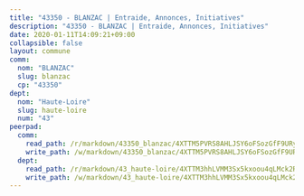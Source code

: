 ```yaml
---
title: "43350 - BLANZAC | Entraide, Annonces, Initiatives"
description: "43350 - BLANZAC | Entraide, Annonces, Initiatives"
date: 2020-01-11T14:09:21+09:00
collapsible: false
layout: commune
comm:
  nom: "BLANZAC"
  slug: blanzac
  cp: "43350"
dept:
  nom: "Haute-Loire"
  slug: haute-loire
  num: "43"
peerpad:
  comm:
    read_path: /r/markdown/43350_blanzac/4XTTM5PVRS8AHLJSY6oFSozGfF9URyKuQxYx6LMjDYZEb7Skp
    write_path: /w/markdown/43350_blanzac/4XTTM5PVRS8AHLJSY6oFSozGfF9URyKuQxYx6LMjDYZEb7Skp-K3TgUvc5T1ME38fv8PUu4T3wh3fKAcLoTPNfSHcmUAwgnAPnGZeTFAasE34Sj2QfMu2cm1fEAikvfEhXpjrxfuM95Q8aw3aMLTdbxvKFatpGXJZSg6Ydsdr2B4VVLmyzPsf7oH1J
  dept:
    read_path: /r/markdown/43_haute-loire/4XTTM3hhLVMM3Sx5kxoou4qLMck2RjGiJF8bjxPuKy3VyRdWX
    write_path: /w/markdown/43_haute-loire/4XTTM3hhLVMM3Sx5kxoou4qLMck2RjGiJF8bjxPuKy3VyRdWX-K3TgTnndWXCUw13Pw3gJoEo9qHUCGXZ4frH2coLZWWDcoWKo22cU2VNENpi117F5bi6bu3WHMPd2VTrETU2R5owQhCBrUQgvCKerk4NqeDhN66egG9mHY8CCfEckbCp9SecEdL6b
---
```


